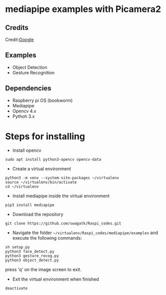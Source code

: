 # mediapipe examples with Picamera2

## Credits
Credit:[Google]( https://developers.googleblog.com/en/mediapipe-for-raspberry-pi-and-ios/)

## Examples
- Object Detection
- Gesture Recognition

## Dependencies
- Raspberry pi OS (bookworm)
- Mediapipe
- Opencv 4.x
- Pythoh 3.x

# Steps for installing

- Install opencv
```
sudo apt install python3-opencv opencv-data
```

- Create a virtual environment
```
python3 -m venv --system-site-packages ~/virtualenv
source ~/virtualenv/bin/activate
cd ~/virtualenv
```
- Install mediapipe inside the virtual environment
```
pip3 install mediapipe
```
- Download the repository
```
git clone https://github.com/swagatk/Raspi_codes.git
```
- Navigate the folder `~/virtualenv/Raspi_codes/mediapipe/examples` and execute the following commands:
``` 
sh setup.py
python3 face_detect.py
python3 gesture_recog.py
python3 object_detect.py
```
press 'q' on the image screen to exit. 

- Exit the virtual environment when finished
```
deactivate
```
